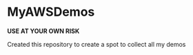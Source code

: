 # MyAWSDemos

**USE AT YOUR OWN RISK**

Created this repository to create a spot to collect all my demos
